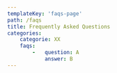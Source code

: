 ```yaml
---
templateKey: 'faqs-page'
path: /faqs
title: Frequently Asked Questions
categories:
    categorie: XX
    faqs:
        -   question: A
            answer: B
---
```

